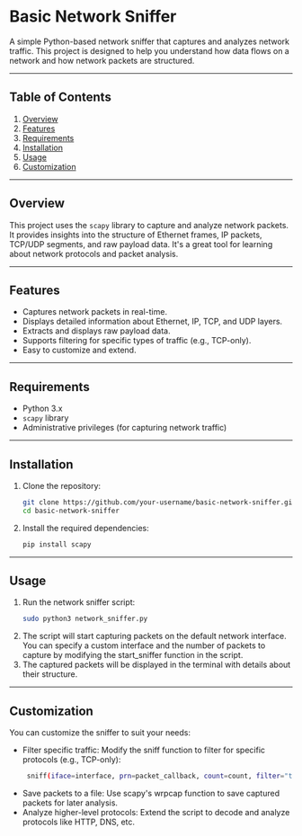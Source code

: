# Basic Network Sniffer

A simple Python-based network sniffer that captures and analyzes network traffic. This project is designed to help you understand how data flows on a network and how network packets are structured.

---

## Table of Contents
1. [Overview](#overview)
2. [Features](#features)
3. [Requirements](#requirements)
4. [Installation](#installation)
5. [Usage](#usage)
6. [Customization](#customization)

---

## Overview

This project uses the `scapy` library to capture and analyze network packets. It provides insights into the structure of Ethernet frames, IP packets, TCP/UDP segments, and raw payload data. It's a great tool for learning about network protocols and packet analysis.

---

## Features

- Captures network packets in real-time.
- Displays detailed information about Ethernet, IP, TCP, and UDP layers.
- Extracts and displays raw payload data.
- Supports filtering for specific types of traffic (e.g., TCP-only).
- Easy to customize and extend.

---

## Requirements

- Python 3.x
- `scapy` library
- Administrative privileges (for capturing network traffic)

---

## Installation

1. Clone the repository:
   ```bash
   git clone https://github.com/your-username/basic-network-sniffer.git
   cd basic-network-sniffer
2. Install the required dependencies:
   ```bash
   pip install scapy

---

## Usage

1. Run the network sniffer script:
   ```bash
   sudo python3 network_sniffer.py
2. The script will start capturing packets on the default network interface. You can specify a custom interface and the number of packets to capture by modifying the start_sniffer function in the script.
3. The captured packets will be displayed in the terminal with details about their structure.

---

## Customization

You can customize the sniffer to suit your needs:
- Filter specific traffic: Modify the sniff function to filter for specific protocols (e.g., TCP-only):
  ```bash
   sniff(iface=interface, prn=packet_callback, count=count, filter="tcp")
- Save packets to a file: Use scapy's wrpcap function to save captured packets for later analysis.
- Analyze higher-level protocols: Extend the script to decode and analyze protocols like HTTP, DNS, etc.
